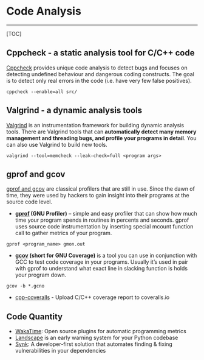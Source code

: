 # Code Analysis

-----

[TOC]

## Cppcheck - a static analysis tool for C/C++ code
[Cppcheck](http://cppcheck.sourceforge.net/) provides unique code analysis to detect bugs and focuses on detecting undefined behaviour and dangerous coding constructs. The goal is to detect only real errors in the code (i.e. have very few false positives).
```
cppcheck --enable=all src/
```

## Valgrind - a dynamic analysis tools
[Valgrind](http://valgrind.org/) is an instrumentation framework for building dynamic analysis tools. There are Valgrind tools that can **automatically detect many memory management and threading bugs, and profile your programs in detail**. You can also use Valgrind to build new tools.
```
valgrind --tool=memcheck --leak-check=full <program args>
```

## gprof and gcov

[gprof and gcov](https://alex.dzyoba.com/blog/gprof-gcov/) are classical profilers that are still in use. Since the dawn of time, they were used by hackers to gain insight into their programs at the source code level.

* **[gprof](https://sourceware.org/binutils/docs/gprof/) (GNU Profiler)** – simple and easy profiler that can show how much time your program spends in routines in percents and seconds. gprof uses source code instrumentation by inserting special mcount function call to gather metrics of your program.
```
gprof <program_name> gmon.out
```

* **[gcov](https://gcc.gnu.org/onlinedocs/gcc/Gcov.html) (short for GNU Coverage)** is a tool you can use in conjunction with GCC to test code coverage in your programs. Usually it’s used in pair with gprof to understand what exact line in slacking function is holds your program down.
```
gcov -b *.gcno
```

* [cpp-coveralls](https://github.com/eddyxu/cpp-coveralls) - Upload C/C++ coverage report to coveralls.io


## Code Quantity

* [WakaTime](https://wakatime.com/): Open source plugins for automatic programming metrics
* [Landscape](https://landscape.io/) is an early warning system for your Python codebase
* [Synk](https://snyk.io/): A developer-first solution that automates finding & fixing vulnerabilities in your dependencies

